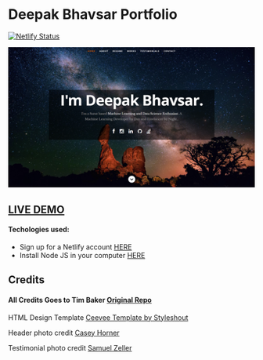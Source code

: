 # Deepak Bhavsar Portfolio      

[![Netlify Status](https://api.netlify.com/api/v1/badges/777b95ce-89b9-4dfa-b827-e1335c1876a9/deploy-status)](https://app.netlify.com/sites/quizzical-einstein-4d0558/deploys)

![ReactJS Resume Website Template](resume-screenshot.png?raw=true "ReactJS Resume Website Template")

## <a href="https://www.deepakbhavsar.codes/">LIVE DEMO</a>

#### Techologies used:
- Sign up for a Netlify account <a href='https://www.netlify.com'>HERE</a>
- Install Node JS in your computer <a href='https://nodejs.org/en/'>HERE</a>

## Credits

#### All Credits Goes to Tim Baker <a href='https://github.com/tbakerx/react-resume-template'>Original Repo</a>


HTML Design Template
<a href="https://www.styleshout.com/free-templates/ceevee/">Ceevee Template by Styleshout</a>

Header photo credit
<a href="https://unsplash.com/@mischievous_penguins?utm_medium=referral&amp;utm_campaign=photographer-credit&amp;utm_content=creditBadge">Casey Horner</a>

Testimonial photo credit
<a href="https://unsplash.com/@samuelzeller?utm_medium=referral&amp;utm_campaign=photographer-credit&amp;utm_content=creditBadge">Samuel Zeller</a>
